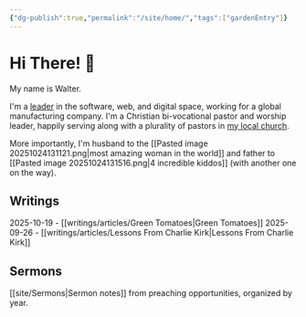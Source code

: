 ```yaml
---
{"dg-publish":true,"permalink":"/site/home/","tags":["gardenEntry"]}
---
```


# Hi There! 👋

My name is Walter. 

I'm a [leader](https://www.linkedin.com/in/waltermwillis/) in the software, web, and digital space, working for a global manufacturing company. I'm a Christian bi-vocational pastor and worship leader, happily serving along with a plurality of pastors in [my local church](https://www.windsorchristian.com/). 

More importantly, I'm husband to the [[Pasted image 20251024131121.png|most amazing woman in the world]] and father to [[Pasted image 20251024131516.png|4 incredible kiddos]] (with another one on the way).

## Writings

2025-10-19 - [[writings/articles/Green Tomatoes\|Green Tomatoes]]
2025-09-26 - [[writings/articles/Lessons From Charlie Kirk\|Lessons From Charlie Kirk]]

## Sermons

[[site/Sermons\|Sermon notes]] from preaching opportunities, organized by year. 